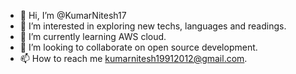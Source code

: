 - 👋 Hi, I’m @KumarNitesh17
- 👀 I’m interested in exploring new techs, languages and readings.
- 🌱 I’m currently learning AWS cloud.
- 💞️ I’m looking to collaborate on open source development.
- 📫 How to reach me kumarnitesh19912012@gmail.com.

<!---
KumarNitesh17/KumarNitesh17 is a ✨ special ✨ repository because its `README.md` (this file) appears on your GitHub profile.
You can click the Preview link to take a look at your changes.
--->
